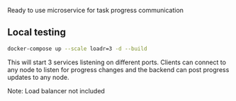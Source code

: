 Ready to use microservice for task progress communication

## Local testing

```bash
docker-compose up --scale loadr=3 -d --build
```

This will start 3 services listening on different ports. Clients can connect to any node to listen for progress changes and the backend can post progress updates to any node.

Note: Load balancer not included